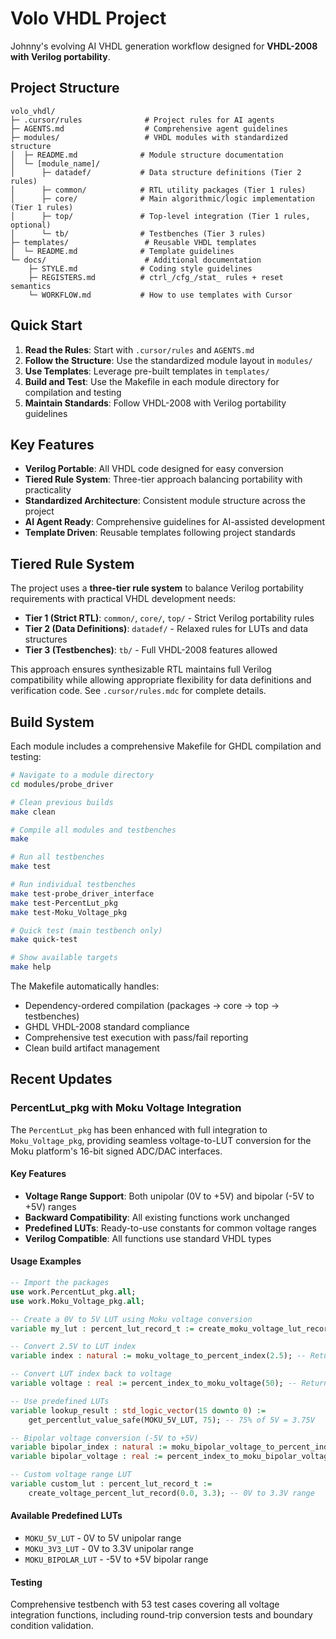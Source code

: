 # Volo VHDL Project

Johnny's evolving AI VHDL generation workflow designed for **VHDL-2008 with Verilog portability**.

## Project Structure

```
volo_vhdl/
├─ .cursor/rules              # Project rules for AI agents
├─ AGENTS.md                  # Comprehensive agent guidelines
├─ modules/                   # VHDL modules with standardized structure
│  ├─ README.md              # Module structure documentation
│  └─ [module_name]/
│      ├─ datadef/           # Data structure definitions (Tier 2 rules)
│      ├─ common/            # RTL utility packages (Tier 1 rules)
│      ├─ core/              # Main algorithmic/logic implementation (Tier 1 rules)
│      ├─ top/               # Top-level integration (Tier 1 rules, optional)
│      └─ tb/                # Testbenches (Tier 3 rules)
├─ templates/                 # Reusable VHDL templates
│  └─ README.md              # Template guidelines
└─ docs/                      # Additional documentation
    ├─ STYLE.md              # Coding style guidelines
    ├─ REGISTERS.md          # ctrl_/cfg_/stat_ rules + reset semantics
    └─ WORKFLOW.md           # How to use templates with Cursor
```

## Quick Start

1. **Read the Rules**: Start with `.cursor/rules` and `AGENTS.md`
2. **Follow the Structure**: Use the standardized module layout in `modules/`
3. **Use Templates**: Leverage pre-built templates in `templates/`
4. **Build and Test**: Use the Makefile in each module directory for compilation and testing
5. **Maintain Standards**: Follow VHDL-2008 with Verilog portability guidelines

## Key Features

- **Verilog Portable**: All VHDL code designed for easy conversion
- **Tiered Rule System**: Three-tier approach balancing portability with practicality
- **Standardized Architecture**: Consistent module structure across the project
- **AI Agent Ready**: Comprehensive guidelines for AI-assisted development
- **Template Driven**: Reusable templates following project standards

## Tiered Rule System

The project uses a **three-tier rule system** to balance Verilog portability requirements with practical VHDL development needs:

- **Tier 1 (Strict RTL)**: `common/`, `core/`, `top/` - Strict Verilog portability rules
- **Tier 2 (Data Definitions)**: `datadef/` - Relaxed rules for LUTs and data structures  
- **Tier 3 (Testbenches)**: `tb/` - Full VHDL-2008 features allowed

This approach ensures synthesizable RTL maintains full Verilog compatibility while allowing appropriate flexibility for data definitions and verification code. See `.cursor/rules.mdc` for complete details.

## Build System

Each module includes a comprehensive Makefile for GHDL compilation and testing:

```bash
# Navigate to a module directory
cd modules/probe_driver

# Clean previous builds
make clean

# Compile all modules and testbenches
make

# Run all testbenches
make test

# Run individual testbenches
make test-probe_driver_interface
make test-PercentLut_pkg
make test-Moku_Voltage_pkg

# Quick test (main testbench only)
make quick-test

# Show available targets
make help
```

The Makefile automatically handles:
- Dependency-ordered compilation (packages → core → top → testbenches)
- GHDL VHDL-2008 standard compliance
- Comprehensive test execution with pass/fail reporting
- Clean build artifact management

## Recent Updates

### PercentLut_pkg with Moku Voltage Integration

The `PercentLut_pkg` has been enhanced with full integration to `Moku_Voltage_pkg`, providing seamless voltage-to-LUT conversion for the Moku platform's 16-bit signed ADC/DAC interfaces.

#### Key Features
- **Voltage Range Support**: Both unipolar (0V to +5V) and bipolar (-5V to +5V) ranges
- **Backward Compatibility**: All existing functions work unchanged
- **Predefined LUTs**: Ready-to-use constants for common voltage ranges
- **Verilog Compatible**: All functions use standard VHDL types

#### Usage Examples

```vhdl
-- Import the packages
use work.PercentLut_pkg.all;
use work.Moku_Voltage_pkg.all;

-- Create a 0V to 5V LUT using Moku voltage conversion
variable my_lut : percent_lut_record_t := create_moku_voltage_lut_record(5.0);

-- Convert 2.5V to LUT index
variable index : natural := moku_voltage_to_percent_index(2.5); -- Returns 50

-- Convert LUT index back to voltage
variable voltage : real := percent_index_to_moku_voltage(50); -- Returns 2.5V

-- Use predefined LUTs
variable lookup_result : std_logic_vector(15 downto 0) := 
    get_percentlut_value_safe(MOKU_5V_LUT, 75); -- 75% of 5V = 3.75V

-- Bipolar voltage conversion (-5V to +5V)
variable bipolar_index : natural := moku_bipolar_voltage_to_percent_index(-2.5); -- Returns 25
variable bipolar_voltage : real := percent_index_to_moku_bipolar_voltage(75); -- Returns +2.5V

-- Custom voltage range LUT
variable custom_lut : percent_lut_record_t := 
    create_voltage_percent_lut_record(0.0, 3.3); -- 0V to 3.3V range
```

#### Available Predefined LUTs
- `MOKU_5V_LUT` - 0V to 5V unipolar range
- `MOKU_3V3_LUT` - 0V to 3.3V unipolar range  
- `MOKU_BIPOLAR_LUT` - -5V to +5V bipolar range

#### Testing
Comprehensive testbench with 53 test cases covering all voltage integration functions, including round-trip conversion tests and boundary condition validation.
